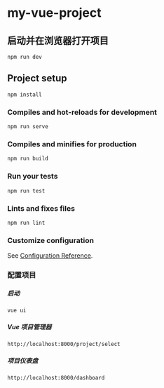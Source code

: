 # my-vue-project

## 启动并在浏览器打开项目
```
npm run dev
```

## Project setup
```
npm install
```

### Compiles and hot-reloads for development
```
npm run serve
```

### Compiles and minifies for production
```
npm run build
```

### Run your tests
```
npm run test
```

### Lints and fixes files
```
npm run lint
```

### Customize configuration
See [Configuration Reference](https://cli.vuejs.org/config/).


### 配置项目

##### 启动
```
vue ui
```
##### Vue 项目管理器
```
http://localhost:8000/project/select
```
##### 项目仪表盘
```
http://localhost:8000/dashboard
```